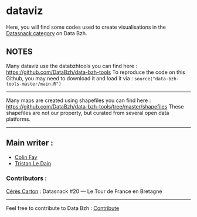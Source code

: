 # dataviz

Here, you will find some codes used to create visualisations in the [Datasnack category](http://data-bzh.fr/category/dataviz/datasnack) on Data Bzh.

## NOTES 

Many dataviz use the databzhtools you can find here : https://github.com/DataBzh/data-bzh-tools
To reproduce the code on this Github, you may need to download it and load it via : `source("data-bzh-tools-master/main.R")` 
*** 

Many maps are created using shapefiles you can find here : https://github.com/DataBzh/data-bzh-tools/tree/master/shapefiles
These shapefiles are not our property, but curated from several open data platforms. 
***

## Main writer : 

+ [Colin Fay](https://github.com/ColinFay)
+ [Tristan Le Dain](https://github.com/tristanledain)

### Contributors : 

[Cérès Carton](https://github.com/ceresc) : 
Datasnack #20 — Le Tour de France en Bretagne

*** 

Feel free to contribute to Data Bzh : [Contribute](http://data-bzh.fr)
